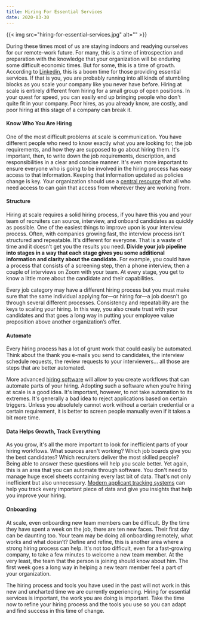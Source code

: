 ```yaml
---
title: Hiring For Essential Services
date: 2020-03-30
---
```

{{< img src="hiring-for-essential-services.jpg" alt="" >}}

During these times most of us are staying indoors and readying ourselves for our remote-work future.  For many, this is a time of introspection and preparation with the knowledge that your organization will be enduring some difficult economic times.  But for some, this is a time of growth.
According to [Linkedin](https://www.linkedin.com/feed/news/heres-whos-hiring-right-now-4525187/), this is a boom time for those providing essential services.  If that is you, you are probably running into all kinds of stumbling blocks as you scale your company like you never have before. Hiring at scale is entirely different from hiring for a small group of open positions. In your quest for speed, you can easily end up bringing people who don't quite fit in your company. Poor hires, as you already know, are costly, and poor hiring at this stage of a company can break it.

#### Know Who You Are Hiring
One of the most difficult problems at scale is communication. You have different people who need to know exactly what you are looking for, the job requirements, and how they are supposed to go about hiring them.  It's important, then, to write down the job requirements, description, and responsibilities in a clear and concise manner. It's even more important to ensure everyone who is going to be involved in the hiring process has easy access to that information.  Keeping that information updated as policies change is key.  Your organization should use a [central resource](/) that all who need access to can gain that access from wherever they are working from.

#### Structure
Hiring at scale requires a solid hiring process, if you have this you and your team of recruiters can source, interview, and onboard candidates as quickly as possible.  One of the easiest things to improve upon is your interview process. Often, with companies growing fast, the interview process isn't structured and repeatable. It's different for everyone. That is a waste of time and it doesn't get you the results you need. **Divide your job pipeline into stages in a way that each stage gives you some additional information and clarity about the candidate.** For example, you could have a  process that consists of a screening step, then a phone interview, then a couple of interviews on Zoom with your team. At every stage, you get to know a little more about the candidate and their capabilities.

Every job category may have a different hiring process but you must make sure that the same individual applying for—or hiring for—a job doesn't go through several different processes. Consistency and repeatability are the keys to scaling your hiring.  In this way, you also create trust with your candidates and that goes a long way in putting your employee value proposition above another organization’s offer.

#### Automate
Every hiring process has a lot of grunt work that could easily be automated. Think about the thank you e-mails you send to candidates, the interview schedule requests, the review requests to your interviewers... all those are steps that are better automated.

More advanced [hiring software](/) will allow to you create workflows that can automate parts of your hiring. Adopting such a software when you're hiring at scale is a good idea.  It's important, however, to not take automation to its extremes. It's generally a bad idea to reject applications based on certain triggers. Unless you absolutely cannot work without a certain credential or a certain requirement, it is better to screen people manually even if it takes a bit more time.

#### Data Helps Growth, Track Everything
As you grow, it's all the more important to look for inefficient parts of your hiring workflows. What sources aren't working? Which job boards give you the best candidates? Which recruiters deliver the most skilled people? Being able to answer these questions will help you scale better.  Yet again, this is an area that you can automate through software. You don't need to manage huge excel sheets containing every last bit of data. That's not only inefficient but also unnecessary. [Modern applicant tracking systems](/) can help you track every important piece of data and give you insights that help you improve your hiring.

#### Onboarding
At scale, even onboarding new team members can be difficult. By the time they have spent a week on the job, there are ten new faces. Their first day can be daunting too. Your team may be doing all onboarding remotely, what works and what doesn’t?  Define and refine, this is another area where a strong hiring process can help. It's not too difficult, even for a fast-growing company, to take a few minutes to welcome a new team member. At the very least, the team that the person is joining should know about him. The first week goes a long way in helping a new team member feel a part of your organization.

The hiring process and tools you have used in the past will not work in this new and uncharted time we are currently experiencing.  Hiring for essential services is important, the work you are doing is important.  Take the time now to refine your hiring process and the tools you use so you can adapt and find success in this time of change.



